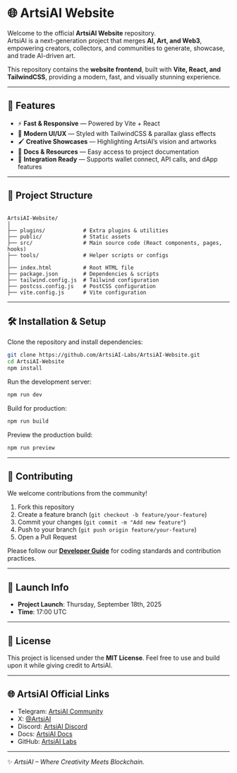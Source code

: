 # 🌐 ArtsiAI Website

Welcome to the official **ArtsiAI Website** repository.  
ArtsiAI is a next-generation project that merges **AI, Art, and Web3**, empowering creators, collectors, and communities to generate, showcase, and trade AI-driven art.

This repository contains the **website frontend**, built with **Vite, React, and TailwindCSS**, providing a modern, fast, and visually stunning experience.

---

## 🚀 Features

- ⚡ **Fast & Responsive** — Powered by Vite + React  
- 🎨 **Modern UI/UX** — Styled with TailwindCSS & parallax glass effects  
- 🖌️ **Creative Showcases** — Highlighting ArtsiAI’s vision and artworks  
- 📖 **Docs & Resources** — Easy access to project documentation  
- 🔗 **Integration Ready** — Supports wallet connect, API calls, and dApp features  

---

## 📂 Project Structure

```

ArtsiAI-Website/
│
├── plugins/            # Extra plugins & utilities
├── public/             # Static assets
├── src/                # Main source code (React components, pages, hooks)
├── tools/              # Helper scripts or configs
│
├── index.html          # Root HTML file
├── package.json        # Dependencies & scripts
├── tailwind.config.js  # Tailwind configuration
├── postcss.config.js   # PostCSS configuration
├── vite.config.js      # Vite configuration

````

---

## 🛠️ Installation & Setup

Clone the repository and install dependencies:

```bash
git clone https://github.com/ArtsiAI-Labs/ArtsiAI-Website.git
cd ArtsiAI-Website
npm install
````

Run the development server:

```bash
npm run dev
```

Build for production:

```bash
npm run build
```

Preview the production build:

```bash
npm run preview
```

---

## 🤝 Contributing

We welcome contributions from the community!

1. Fork this repository
2. Create a feature branch (`git checkout -b feature/your-feature`)
3. Commit your changes (`git commit -m "Add new feature"`)
4. Push to your branch (`git push origin feature/your-feature`)
5. Open a Pull Request

Please follow our **[Developer Guide](https://docs.artsiai.art)** for coding standards and contribution practices.

---

## 📅 Launch Info

* **Project Launch**: Thursday, September 18th, 2025
* **Time**: 17:00 UTC

---

## 📜 License

This project is licensed under the **MIT License**.
Feel free to use and build upon it while giving credit to ArtsiAI.

---

## 🌐 ArtsiAI Official Links

* Telegram: [ArtsiAI Community](https://t.me/Artsi_ai)
* X: [@ArtsiAI](https://x.com/ArtsiAI)
* Discord: [ArtsiAI Discord](https://discord.gg/B7ay4jcf)
* Docs: [ArtsiAI Docs](https://docs.artsiai.art)
* GitHub: [ArtsiAI Labs](https://github.com/ArtsiAI-Labs)

---

✨ *ArtsiAI – Where Creativity Meets Blockchain.*

```
